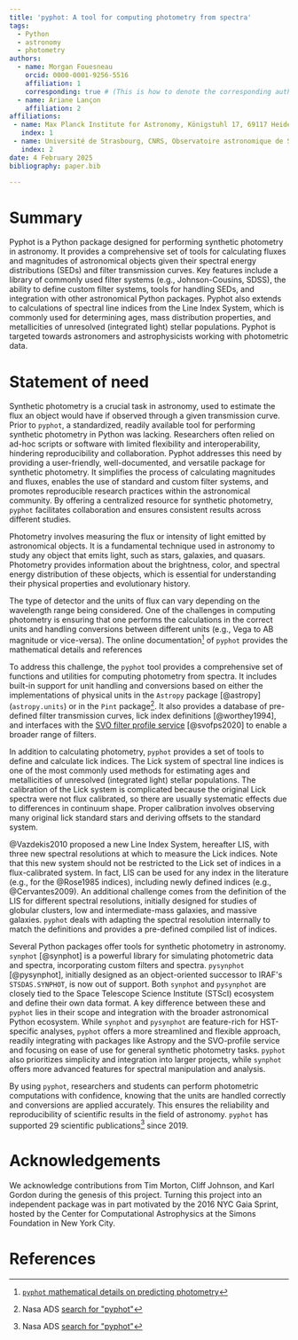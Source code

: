```yaml
---
title: 'pyphot: A tool for computing photometry from spectra'
tags:
  - Python
  - astronomy
  - photometry
authors:
  - name: Morgan Fouesneau
    orcid: 0000-0001-9256-5516
    affiliation: 1 
    corresponding: true # (This is how to denote the corresponding author)
  - name: Ariane Lançon
    affiliation: 2
affiliations:
 - name: Max Planck Institute for Astronomy, Königstuhl 17, 69117 Heidelberg, Germany
   index: 1
 - name: Université de Strasbourg, CNRS, Observatoire astronomique de Strasbourg, UMR 7550, F-67000 Strasbourg, France
   index: 2
date: 4 February 2025
bibliography: paper.bib

---
```


# Summary

Pyphot is a Python package designed for performing synthetic photometry in astronomy. It provides a comprehensive set of tools for calculating fluxes and magnitudes of astronomical objects given their spectral energy distributions (SEDs) and filter transmission curves. Key features include a library of commonly used filter systems (e.g., Johnson-Cousins, SDSS), the ability to define custom filter systems, tools for handling SEDs, and integration with other astronomical Python packages. Pyphot also extends to calculations of spectral line indices from the Line Index System, which is commonly used for determining ages, mass distribution properties, and metallicities of unresolved (integrated light) stellar populations. Pyphot is targeted towards astronomers and astrophysicists working with photometric data.

# Statement of need

Synthetic photometry is a crucial task in astronomy, used to estimate the flux an object would have if observed through a given transmission curve. Prior to `pyphot`, a standardized, readily available tool for performing synthetic photometry in Python was lacking. Researchers often relied on ad-hoc scripts or software with limited flexibility and interoperability, hindering reproducibility and collaboration. Pyphot addresses this need by providing a user-friendly, well-documented, and versatile package for synthetic photometry. It simplifies the process of calculating magnitudes and fluxes, enables the use of standard and custom filter systems, and promotes reproducible research practices within the astronomical community. By offering a centralized resource for synthetic photometry, `pyphot` facilitates collaboration and ensures consistent results across different studies.

Photometry involves measuring the flux or intensity of light emitted by astronomical objects. It is a fundamental technique used in astronomy to study any object that emits light, such as stars, galaxies, and quasars. Photometry provides information about the brightness, color, and spectral energy distribution of these objects, which is essential for understanding their physical properties and evolutionary history.

The type of detector and the units of flux can vary depending on the wavelength range being considered. One of the challenges in computing photometry is ensuring that one performs the calculations in the correct units and handling conversions between different units (e.g., Vega to AB magnitude or vice-versa). The online documentation[^3] of `pyphot` provides the mathematical details and references

To address this challenge, the `pyphot` tool provides a comprehensive set of functions and utilities for computing photometry from spectra. It includes built-in support for unit handling and conversions based on either the implementations of physical units in the `Astropy` package [@astropy] (`astropy.units`) or in the `Pint` package[^1]. It also provides a database of pre-defined filter transmission curves, lick index definitions [@worthey1994], and interfaces with the [SVO filter profile service](http://svo2.cab.inta-csic.es/theory/fps/) [@svofps2020] to enable a broader range of filters.

In addition to calculating photometry, `pyphot` provides a set of tools to define and calculate lick indices. The Lick system of spectral line indices is one of the most commonly used methods for estimating ages and metallicities of unresolved (integrated light) stellar populations. The calibration of the Lick system is complicated because the original Lick spectra were not flux calibrated, so there are usually systematic effects due to differences in continuum shape. Proper calibration involves observing many original lick standard stars and deriving offsets to the standard system.

@Vazdekis2010 proposed a new Line Index System, hereafter LIS, with three new spectral resolutions at which to measure the Lick indices. Note that this new system should not be restricted to the Lick set of indices in a flux-calibrated system. In fact, LIS can be used for any index in the literature (e.g., for the @Rose1985 indices), including newly defined indices (e.g., @Cervantes2009). An additional challenge comes from the definition of the LIS for different spectral resolutions, initially designed for studies of globular clusters, low and intermediate-mass galaxies, and massive galaxies. `pyphot` deals with adapting the spectral resolution internally to match the definitions and provides a pre-defined compiled list of indices.

Several Python packages offer tools for synthetic photometry in astronomy. `synphot` [@synphot] is a powerful library for simulating photometric data and spectra, incorporating custom filters and spectra. `pysynphot` [@pysynphot], initially designed as an object-oriented successor to IRAF's `STSDAS.SYNPHOT`, is now out of support. Both `synphot` and `pysynphot` are closely tied to the Space Telescope Science Institute (STScI) ecosystem and define their own data format. A key difference between these and `pyphot` lies in their scope and integration with the broader astronomical Python ecosystem. While `synphot` and `pysynphot` are feature-rich for HST-specific analyses, `pyphot` offers a more streamlined and flexible approach, readily integrating with packages like Astropy and the SVO-profile service and focusing on ease of use for general synthetic photometry tasks. `pyphot` also prioritizes simplicity and integration into larger projects, while `synphot` offers more advanced features for spectral manipulation and analysis.

By using `pyphot`, researchers and students can perform photometric computations with confidence, knowing that the units are handled correctly and conversions are applied accurately. This ensures the reliability and reproducibility of scientific results in the field of astronomy. `pyphot` has supported 29 scientific publications[^1] since 2019.

[^1]: Nasa ADS [search for "pyphot"](https://ui.adsabs.harvard.edu/search/fq=%7B!type%3Daqp%20v%3D%24fq_database%7D&fq_database=(database%3Aastronomy%20OR%20database%3Aphysics)&q=ack%3A%22pyphot%22%20or%20pyphot&sort=date%20desc%2C%20bibcode%20desc&p_=0)

[^2]: https://pint.readthedocs.io/en/stable/

[^3]: [`pyphot` mathematical details on predicting photometry](https://mfouesneau.github.io/pyphot/photometry.html)

# Acknowledgements

We acknowledge contributions from Tim Morton, Cliff Johnson, and Karl Gordon during the genesis of this project.  Turning this project into an independent package was in part motivated by the 2016 NYC Gaia Sprint, hosted by the Center for Computational Astrophysics at the Simons Foundation in New York City. 

# References